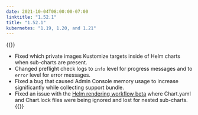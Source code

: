 ```yaml
---
date: 2021-10-04T08:00:00-07:00
linktitle: "1.52.1"
title: "1.52.1"
kubernetes: "1.19, 1.20, and 1.21"
---
```


{{<fixes>}}
 * Fixed which private images Kustomize targets inside of Helm charts when sub-charts are present.
 * Changed preflight check logs to `info` level for progress messages and to `error` level for error messages.
 * Fixed a bug that caused Admin Console memory usage to increase significantly while collecting support bundle.
 * Fixed an issue with the [Helm rendering workflow beta](/release-notes/1.50.2/) where Chart.yaml and Chart.lock files were being ignored and lost for nested sub-charts.
{{</fixes>}}
